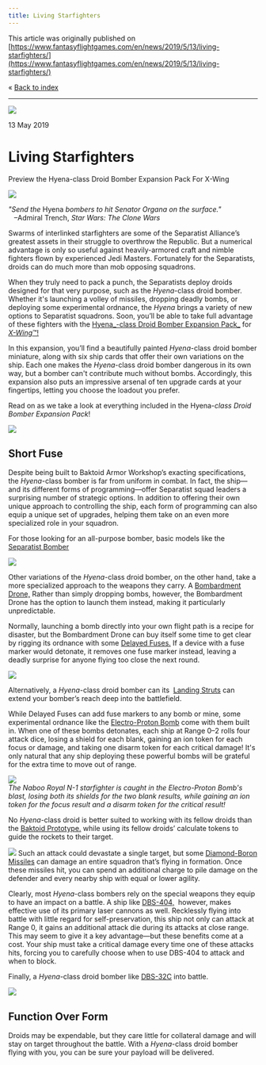 ```yaml
---
title: Living Starfighters
---
```


This article was originally published on [https://www.fantasyflightgames.com/en/news/2019/5/13/living-starfighters/](https://www.fantasyflightgames.com/en/news/2019/5/13/living-starfighters/)

&laquo; [Back to index](../index.md)

---

![](802f692b28626648b83b44047565896d.jpg)

13 May 2019

Living Starfighters
===================

Preview the Hyena-class Droid Bomber Expansion Pack For X-Wing

![](30bced6665a0b8160be72726606139d1.png)

_"Send the_ Hyena _bombers to hit Senator Organa on the surface."_  
   –Admiral Trench, _Star Wars: The Clone Wars_

Swarms of interlinked starfighters are some of the Separatist Alliance’s greatest assets in their struggle to overthrow the Republic. But a numerical advantage is only so useful against heavily-armored craft and nimble fighters flown by experienced Jedi Masters. Fortunately for the Separatists, droids can do much more than mob opposing squadrons.

When they truly need to pack a punch, the Separatists deploy droids designed for that very purpose, such as the _Hyena_\-class droid bomber. Whether it's launching a volley of missiles, dropping deadly bombs, or deploying some experimental ordnance, the _Hyena_ brings a variety of new options to Separatist squadrons. Soon, you’ll be able to take full advantage of these fighters with the [Hyena_\-class Droid Bomber Expansion Pack_](https://www.fantasyflightgames.com/en/products/x-wing-second-edition/products/hyena-class-droid-bomber-expansion-pack/) for [_X-Wing_™!](https://www.fantasyflightgames.com/en/products/x-wing-second-edition/)

In this expansion, you’ll find a beautifully painted _Hyena_\-class droid bomber miniature, along with six ship cards that offer their own variations on the ship. Each one makes the _Hyena_\-class droid bomber dangerous in its own way, but a bomber can't contribute much without bombs. Accordingly, this expansion also puts an impressive arsenal of ten upgrade cards at your fingertips, letting you choose the loadout you prefer.

Read on as we take a look at everything included in the Hyena-_class Droid Bomber Expansion Pack_!

![](1796deb12ca3cd4503dcb6c5eb2c6ef1.png)

Short Fuse
----------

Despite being built to Baktoid Armor Workshop’s exacting specifications, the _Hyena_\-class bomber is far from uniform in combat. In fact, the ship—and its different forms of programming—offer Separatist squad leaders a surprising number of strategic options. In addition to offering their own unique approach to controlling the ship, each form of programming can also equip a unique set of upgrades, helping them take on an even more specialized role in your squadron.

For those looking for an all-purpose bomber, basic models like the [Separatist Bomber](af0924066306b6c4ef8df3ee84ddeafa.png)

![](a19b396c096918ba242a9463bf623d70.png)

Other variations of the _Hyena_\-class droid bomber, on the other hand, take a more specialized approach to the weapons they carry. A [Bombardment Drone,](8c8d04d5595a27b453b053a294b5d13f.png) Rather than simply dropping bombs, however, the Bombardment Drone has the option to launch them instead, making it particularly unpredictable.

Normally, launching a bomb directly into your own flight path is a recipe for disaster, but the Bombardment Drone can buy itself some time to get clear by rigging its ordnance with some [Delayed Fuses.](ff9d532769e558cef6a490a018555f82.png) If a device with a fuse marker would detonate, it removes one fuse marker instead, leaving a deadly surprise for anyone flying too close the next round.

![](d7d3c39c7f0c3804596e736d39f85ae8.jpg)

Alternatively, a _Hyena_\-class droid bomber can its  [Landing Struts](4a06e3104d594b295068720de0aa6081.png) can extend your bomber’s reach deep into the battlefield.

While Delayed Fuses can add fuse markers to any bomb or mine, some experimental ordnance like the [Electro-Proton Bomb](4000d44ecabf792713f0067b3713fbe5.png) come with them built in. When one of these bombs detonates, each ship at Range 0–2 rolls four attack dice, losing a shield for each blank, gaining an ion token for each focus or damage, and taking one disarm token for each critical damage! It's only natural that any ship deploying these powerful bombs will be grateful for the extra time to move out of range.

![](9991155c9080b26c86e3211056df245a.jpg)  
_The Naboo Royal N-1 starfighter is caught in the Electro-Proton Bomb's blast, losing both its shields for the two blank results, while gaining an ion token for the focus result and a disarm token for the critical result!_

No _Hyena_\-class droid is better suited to working with its fellow droids than the [Baktoid Prototype.](52eaa3fc5081b60f3e1a5aadec754646.png) while using its fellow droids’ calculate tokens to guide the rockets to their target.

![](52eaa3fc5081b60f3e1a5aadec754646.png) Such an attack could devastate a single target, but some [Diamond-Boron Missiles](4c06e7e319f7ad456bbb2f9d6e945f32.png)   can damage an entire squadron that’s flying in formation. Once these missiles hit, you can spend an additional charge to pile damage on the defender and every nearby ship with equal or lower agility.

Clearly, most _Hyena_\-class bombers rely on the special weapons they equip to have an impact on a battle. A ship like [DBS-404,](ea18508d25354117ff076ddbafc48194.png)  however, makes effective use of its primary laser cannons as well. Recklessly flying into battle with little regard for self-preservation, this ship not only can attack at Range 0, it gains an additional attack die during its attacks at close range. This may seem to give it a key advantage—but these benefits come at a cost. Your ship must take a critical damage every time one of these attacks hits, forcing you to carefully choose when to use DBS-404 to attack and when to block.

Finally, a _Hyena_\-class droid bomber like [DBS-32C](8999c0fc71cad152cb42c68fcc02e1e3.png) into battle.

![](2acdef1ec378fb9af28813c662db61b4.png)

Function Over Form
------------------

Droids may be expendable, but they care little for collateral damage and will stay on target throughout the battle. With a _Hyena_\-class droid bomber flying with you, you can be sure your payload will be delivered.